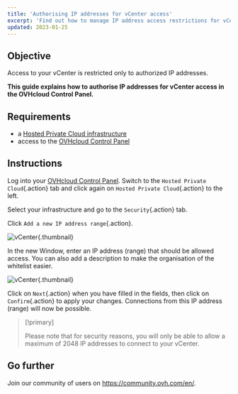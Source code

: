 ```yaml
---
title: 'Authorising IP addresses for vCenter access'
excerpt: 'Find out how to manage IP address access restrictions for vCenter'
updated: 2023-01-25
---
```


## Objective

Access to your vCenter is restricted only to authorized IP addresses.

**This guide explains how to authorise IP addresses for vCenter access in the OVHcloud Control Panel.**

## Requirements

- a [Hosted Private Cloud infrastructure](https://www.ovhcloud.com/en-ie/enterprise/products/hosted-private-cloud/)
- access to the [OVHcloud Control Panel](https://www.ovh.com/auth/?action=gotomanager&from=https://www.ovh.ie/&ovhSubsidiary=ie)

## Instructions

Log into your [OVHcloud Control Panel](https://www.ovh.com/auth/?action=gotomanager&from=https://www.ovh.ie/&ovhSubsidiary=ie). Switch to the `Hosted Private Cloud`{.action} tab and click again on `Hosted Private Cloud`{.action} to the left. 

Select your infrastructure and go to the `Security`{.action} tab.

Click `Add a new IP address range`{.action}.

![vCenter](restrictIP.JPG){.thumbnail}

In the new Window, enter an IP address (range) that should be allowed access. You can also add a description to make the organisation of the whitelist easier.

![vCenter](images_restrictIP2.JPG){.thumbnail}

Click on `Next`{.action} when you have filled in the fields, then click on `Confirm`{.action} to apply your changes. Connections from this IP address (range) will now be possible.

> [!primary]
>
> Please note that for security reasons, you will only be able to allow a maximum of 2048 IP addresses to connect to your vCenter.
>

## Go further

Join our community of users on <https://community.ovh.com/en/>.
